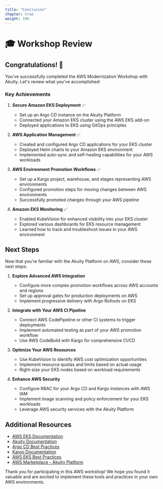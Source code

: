 ```yaml
---
title: "Conclusion"
chapter: true
weight: 100
---
```


# 🎓 Workshop Review

## Congratulations! 🎉

You've successfully completed the AWS Modernization Workshop with Akuity. Let's review what you've accomplished:

### Key Achievements



1. **Secure Amazon EKS Deployment** ✅
   - Set up an Argo CD instance on the Akuity Platform
   - Connected your Amazon EKS cluster using the AWS EKS add-on
   - Deployed applications to EKS using GitOps principles

2. **AWS Application Management** ✅
   - Created and configured Argo CD applications for your EKS cluster
   - Deployed Helm charts to your Amazon EKS environment
   - Implemented auto-sync and self-healing capabilities for your AWS workloads

3. **AWS Environment Promotion Workflows** ✅
   - Set up a Kargo project, warehouse, and stages representing AWS environments
   - Configured promotion steps for moving changes between AWS environments
   - Successfully promoted changes through your AWS pipeline

4. **Amazon EKS Monitoring** ✅
   - Enabled KubeVision for enhanced visibility into your EKS cluster
   - Explored various dashboards for EKS resource management
   - Learned how to track and troubleshoot issues in your AWS environment


## Next Steps

Now that you're familiar with the Akuity Platform on AWS, consider these next steps:

1. **Explore Advanced AWS Integration**
   - Configure more complex promotion workflows across AWS accounts and regions
   - Set up approval gates for production deployments on AWS
   - Implement progressive delivery with Argo Rollouts on EKS

2. **Integrate with Your AWS CI Pipeline**
   - Connect AWS CodePipeline or other CI systems to trigger deployments
   - Implement automated testing as part of your AWS promotion workflow
   - Use AWS CodeBuild with Kargo for comprehensive CI/CD

3. **Optimize Your AWS Resources**
   - Use KubeVision to identify AWS cost optimization opportunities
   - Implement resource quotas and limits based on actual usage
   - Right-size your EKS nodes based on workload requirements

4. **Enhance AWS Security**
   - Configure RBAC for your Argo CD and Kargo instances with AWS IAM
   - Implement image scanning and policy enforcement for your EKS workloads
   - Leverage AWS security services with the Akuity Platform

## Additional Resources

- [AWS EKS Documentation](https://docs.aws.amazon.com/eks/)
- [Akuity Documentation](https://docs.akuity.io)
- [Argo CD Best Practices](https://argo-cd.readthedocs.io/en/stable/user-guide/best_practices/)
- [Kargo Documentation](https://docs.kargo.io)
- [AWS EKS Best Practices](https://aws.github.io/aws-eks-best-practices/)
- [AWS Marketplace - Akuity Platform](https://aws.amazon.com/marketplace/search/results?searchTerms=akuity)

Thank you for participating in this AWS workshop! We hope you found it valuable and are excited to implement these tools and practices in your own AWS environments.
